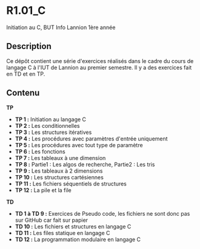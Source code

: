 # R1.01_C

Initiation au C, BUT Info Lannion 1ère année

## Description

Ce dépôt contient une série d'exercices réalisés dans le cadre du cours de langage C à l'IUT de Lannion au premier semestre.
Il y a des exercices fait en TD et en TP.

## Contenu
**TP**
- **TP 1 :** Initiation au langage C
- **TP 2 :** Les conditionnelles
- **TP 3 :** Les structures itératives
- **TP 4 :** Les procédures avec paramètres d'entrée uniquement
- **TP 5 :** Les procédures avec tout type de paramètre
- **TP 6 :** Les fonctions
- **TP 7 :** Les tableaux à une dimension
- **TP 8 :** Partie1 : Les algos de recherche, Partie2 : Les tris
- **TP 9 :** Les tableaux à 2 dimensions
- **TP 10 :** Les structures cartésiennes
- **TP 11 :** Les fichiers séquentiels de structures
- **TP 12 :** La pile et la file

**TD**
- **TD 1 à TD 9 :** Exercices de Pseudo code, les fichiers ne sont donc pas sur GitHub car fait sur papier
- **TD 10 :** Les fichiers et structures en langage C
- **TD 11 :** Les files statique en langage C
- **TD 12 :** La programmation modulaire en langage C
